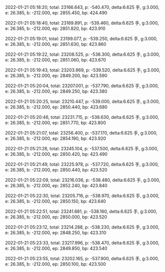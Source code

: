 2022-01-21 05:18:20, total: 23166.643, p: -540.470, delta:6.625 手, g:3.000, e: 26.385, b: -212.000, ep: 2855.450, bp: 424.490

2022-01-21 05:18:40, total: 23169.891, p: -539.460, delta:6.625 手, g:3.000, e: 26.385, b: -212.000, ep: 2851.820, bp: 423.910

2022-01-21 05:19:01, total: 23199.077, p: -539.250, delta:6.625 手, g:3.000, e: 26.385, b: -212.000, ep: 2851.630, bp: 423.860

2022-01-21 05:19:22, total: 23208.525, p: -538.300, delta:6.625 手, g:3.000, e: 26.385, b: -212.000, ep: 2851.060, bp: 423.670

2022-01-21 05:19:43, total: 23203.969, p: -539.520, delta:6.625 手, g:3.000, e: 26.385, b: -212.000, ep: 2849.200, bp: 423.590

2022-01-21 05:20:04, total: 23207.001, p: -537.790, delta:6.625 手, g:3.000, e: 26.385, b: -212.000, ep: 2849.250, bp: 423.380

2022-01-21 05:20:25, total: 23210.447, p: -539.000, delta:6.625 手, g:3.000, e: 26.385, b: -212.000, ep: 2850.440, bp: 423.680

2022-01-21 05:20:46, total: 23231.715, p: -538.630, delta:6.625 手, g:3.000, e: 26.385, b: -212.000, ep: 2851.770, bp: 423.800

2022-01-21 05:21:07, total: 23256.400, p: -537.170, delta:6.625 手, g:3.000, e: 26.385, b: -212.000, ep: 2854.190, bp: 423.920

2022-01-21 05:21:28, total: 23245.104, p: -537.500, delta:6.625 手, g:3.000, e: 26.385, b: -212.000, ep: 2850.420, bp: 423.490

2022-01-21 05:21:49, total: 23225.978, p: -537.720, delta:6.625 手, g:3.000, e: 26.385, b: -212.000, ep: 2850.440, bp: 423.520

2022-01-21 05:22:09, total: 23216.036, p: -538.480, delta:6.625 手, g:3.000, e: 26.385, b: -212.000, ep: 2852.240, bp: 423.840

2022-01-21 05:22:30, total: 23205.716, p: -538.970, delta:6.625 手, g:3.000, e: 26.385, b: -212.000, ep: 2850.150, bp: 423.640

2022-01-21 05:22:51, total: 23241.681, p: -538.160, delta:6.625 手, g:3.000, e: 26.385, b: -212.000, ep: 2850.000, bp: 423.520

2022-01-21 05:23:12, total: 23214.288, p: -538.230, delta:6.625 手, g:3.000, e: 26.385, b: -212.000, ep: 2848.250, bp: 423.310

2022-01-21 05:23:33, total: 23217.996, p: -538.470, delta:6.625 手, g:3.000, e: 26.385, b: -212.000, ep: 2849.850, bp: 423.540

2022-01-21 05:23:55, total: 23202.165, p: -537.900, delta:6.625 手, g:3.000, e: 26.385, b: -212.000, ep: 2850.100, bp: 423.500